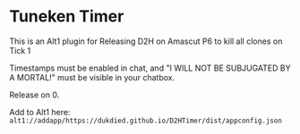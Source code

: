 # Tuneken Timer
This is an Alt1 plugin for Releasing D2H on Amascut P6 to kill all clones on Tick 1

Timestamps must be enabled in chat, and "I WILL NOT BE SUBJUGATED BY A MORTAL!" must be visible in your chatbox.

Release on 0.

Add to Alt1 here: `alt1://addapp/https://dukdied.github.io/D2HTimer/dist/appconfig.json`